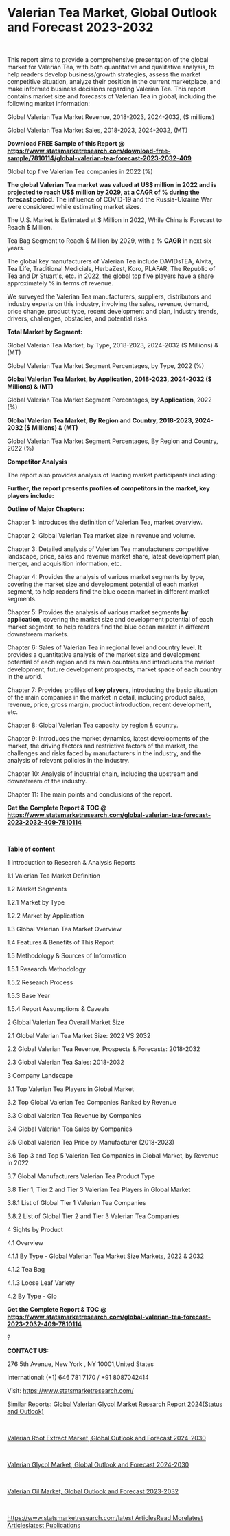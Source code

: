 <h1>Valerian Tea Market, Global Outlook and Forecast 2023-2032</h1><br/><p>This report aims to provide a comprehensive presentation of the global market for Valerian Tea, with both quantitative and qualitative analysis, to help readers develop business/growth strategies, assess the market competitive situation, analyze their position in the current marketplace, and make informed business decisions regarding Valerian Tea. This report contains market size and forecasts of Valerian Tea in global, including the following market information:</p>
 
 
 
 <p>Global Valerian Tea Market Revenue, 2018-2023, 2024-2032, ($ millions)</p>
 
 
 
 <p>Global Valerian Tea Market Sales, 2018-2023, 2024-2032, (MT)</p>
 
 
 
 <p><strong>Download FREE Sample of this Report @ <a href="https://www.statsmarketresearch.com/download-free-sample/7810114/global-valerian-tea-forecast-2023-2032-409">https://www.statsmarketresearch.com/download-free-sample/7810114/global-valerian-tea-forecast-2023-2032-409</a></strong></p>
 
 
 
 <p>Global top five Valerian Tea companies in 2022 (%)</p>
 
 
 
 <p><strong>The global Valerian Tea market was valued at US$ million in 2022 and is projected to reach US$ million by 2029, at a <strong>CAGR</strong> of % during the forecast period</strong>. The influence of COVID-19 and the Russia-Ukraine War were considered while estimating market sizes.</p>
 
 
 
 <p>The U.S. Market is Estimated at $ Million in 2022, While China is Forecast to Reach $ Million.</p>
 
 
 
 <p>Tea Bag Segment to Reach $ Million by 2029, with a % <strong>CAGR</strong> in next six years.</p>
 
 
 
 <p>The global key manufacturers of Valerian Tea include DAVIDsTEA, Alvita, Tea Life, Traditional Medicials, HerbaZest, Koro, PLAFAR, The Republic of Tea and Dr Stuart&#39;s, etc. in 2022, the global top five players have a share approximately % in terms of revenue.</p>
 
 
 
 <p>We surveyed the Valerian Tea manufacturers, suppliers, distributors and industry experts on this industry, involving the sales, revenue, demand, price change, product type, recent development and plan, industry trends, drivers, challenges, obstacles, and potential risks.</p>
 
 
 
 <p><strong>Total Market by Segment:</strong></p>
 
 
 
 <p>Global Valerian Tea Market, by Type, 2018-2023, 2024-2032 ($ Millions) & (MT)</p>
 
 
 
 <p>Global Valerian Tea Market Segment Percentages, by Type, 2022 (%)</p>
 
 
 
 <p><strong>Global Valerian Tea Market, <strong>by Application</strong>, 2018-2023, 2024-2032 ($ Millions) & (MT)</strong></p>
 
 
 
 <p>Global Valerian Tea Market Segment Percentages, <strong>by Application</strong>, 2022 (%)</p>
 
 
 
 <p><strong>Global Valerian Tea Market, By Region and Country, 2018-2023, 2024-2032 ($ Millions) & (MT)</strong></p>
 
 
 
 <p>Global Valerian Tea Market Segment Percentages, By Region and Country, 2022 (%)</p>
 
 
 
 <p><strong>Competitor Analysis</strong></p>
 
 
 
 <p>The report also provides analysis of leading market participants including:</p>
 
 
 
 <p><strong>Further, the report presents profiles of competitors in the market, <strong>key players</strong> include:</strong></p>
 
 
 
 <p><strong>Outline of Major Chapters:</strong></p>
 
 
 
 <p>Chapter 1: Introduces the definition of Valerian Tea, market overview.</p>
 
 
 
 <p>Chapter 2: Global Valerian Tea market size in revenue and volume.</p>
 
 
 
 <p>Chapter 3: Detailed analysis of Valerian Tea manufacturers competitive landscape, price, sales and revenue market share, latest development plan, merger, and acquisition information, etc.</p>
 
 
 
 <p>Chapter 4: Provides the analysis of various market segments by type, covering the market size and development potential of each market segment, to help readers find the blue ocean market in different market segments.</p>
 
 
 
 <p>Chapter 5: Provides the analysis of various market segments <strong>by application</strong>, covering the market size and development potential of each market segment, to help readers find the blue ocean market in different downstream markets.</p>
 
 
 
 <p>Chapter 6: Sales of Valerian Tea in regional level and country level. It provides a quantitative analysis of the market size and development potential of each region and its main countries and introduces the market development, future development prospects, market space of each country in the world.</p>
 
 
 
 <p>Chapter 7: Provides profiles of <strong>key players</strong>, introducing the basic situation of the main companies in the market in detail, including product sales, revenue, price, gross margin, product introduction, recent development, etc.</p>
 
 
 
 <p>Chapter 8: Global Valerian Tea capacity by region & country.</p>
 
 
 
 <p>Chapter 9: Introduces the market dynamics, latest developments of the market, the driving factors and restrictive factors of the market, the challenges and risks faced by manufacturers in the industry, and the analysis of relevant policies in the industry.</p>
 
 
 
 <p>Chapter 10: Analysis of industrial chain, including the upstream and downstream of the industry.</p>
 
 
 
 <p>Chapter 11: The main points and conclusions of the report.</p>
 
 
 
 <div><b>Get the Complete Report & TOC @ <a href="https://www.statsmarketresearch.com/global-valerian-tea-forecast-2023-2032-409-7810114">https://www.statsmarketresearch.com/global-valerian-tea-forecast-2023-2032-409-7810114</a></b></div>
 
 
 
 <p><br />
 
 <b>Table of content</b></p>
 
 
 
 <p>1 Introduction to Research & Analysis Reports<br />
 
 1.1 Valerian Tea Market Definition<br />
 
 1.2 Market Segments<br />
 
 1.2.1 Market by Type<br />
 
 1.2.2 Market by Application<br />
 
 1.3 Global Valerian Tea Market Overview<br />
 
 1.4 Features & Benefits of This Report<br />
 
 1.5 Methodology & Sources of Information<br />
 
 1.5.1 Research Methodology<br />
 
 1.5.2 Research Process<br />
 
 1.5.3 Base Year<br />
 
 1.5.4 Report Assumptions & Caveats<br />
 
 2 Global Valerian Tea Overall Market Size<br />
 
 2.1 Global Valerian Tea Market Size: 2022 VS 2032<br />
 
 2.2 Global Valerian Tea Revenue, Prospects & Forecasts: 2018-2032<br />
 
 2.3 Global Valerian Tea Sales: 2018-2032<br />
 
 3 Company Landscape<br />
 
 3.1 Top Valerian Tea Players in Global Market<br />
 
 3.2 Top Global Valerian Tea Companies Ranked by Revenue<br />
 
 3.3 Global Valerian Tea Revenue by Companies<br />
 
 3.4 Global Valerian Tea Sales by Companies<br />
 
 3.5 Global Valerian Tea Price by Manufacturer (2018-2023)<br />
 
 3.6 Top 3 and Top 5 Valerian Tea Companies in Global Market, by Revenue in 2022<br />
 
 3.7 Global Manufacturers Valerian Tea Product Type<br />
 
 3.8 Tier 1, Tier 2 and Tier 3 Valerian Tea Players in Global Market<br />
 
 3.8.1 List of Global Tier 1 Valerian Tea Companies<br />
 
 3.8.2 List of Global Tier 2 and Tier 3 Valerian Tea Companies<br />
 
 4 Sights by Product<br />
 
 4.1 Overview<br />
 
 4.1.1 By Type - Global Valerian Tea Market Size Markets, 2022 & 2032<br />
 
 4.1.2 Tea Bag<br />
 
 4.1.3 Loose Leaf Variety<br />
 
 4.2 By Type - Glo</p>
 
 
 
 <div><b>Get the Complete Report & TOC @ <a href="https://www.statsmarketresearch.com/global-valerian-tea-forecast-2023-2032-409-7810114">https://www.statsmarketresearch.com/global-valerian-tea-forecast-2023-2032-409-7810114</a></b></div>
 
 
 
 <p>? </p>
 
 
 
 <p><b>CONTACT US:</b><br />
 
 276 5th Avenue, New York , NY 10001,United States<br />
 
 International: (+1) 646 781 7170 / +91 8087042414<br />
 
 Visit: <a href="https://www.statsmarketresearch.com/">https://www.statsmarketresearch.com/</a><br />
 
 Similar Reports: <a href="https://www.statsmarketresearch.com/global-valerian-tea-forecast-2023-2032-409-7810114">Global Valerian Glycol Market Research Report 2024(Status and Outlook)</a><br />
 
 <br />
 
 <a href="https://www.statsmarketresearch.com/global-valerian-tea-forecast-2023-2032-409-7810114">Valerian Root Extract Market, Global Outlook and Forecast 2024-2030</a><br />
 
 <br />
 
 <a href="https://www.statsmarketresearch.com/global-valerian-tea-forecast-2023-2032-409-7810114">Valerian Glycol Market, Global Outlook and Forecast 2024-2030</a><br />
 
 <br />
 
 <a href="https://www.statsmarketresearch.com/global-valerian-tea-forecast-2023-2032-409-7810114">Valerian Oil Market, Global Outlook and Forecast 2023-2032</a><br />
 
 <br />
 
 <a href="https://gyeongbokgung.com">https://www.statsmarketresearch.com/</a><a href="https://hallyeomaritime.com">latest Articles</a><a href="https://jingwansa.com">Read More</a><a href="https://nguoiviet.jp/">latest Articles</a><a href="https://www.intelmarketresearch.com/">latest Publications</a></p>